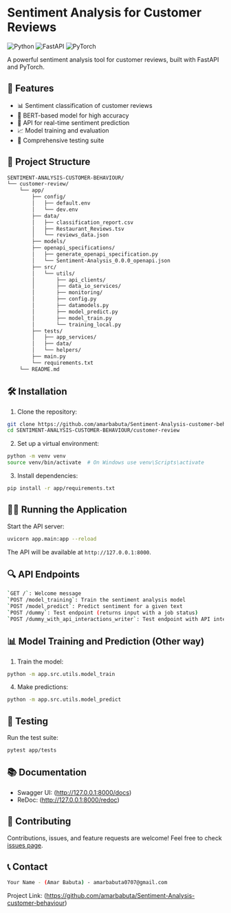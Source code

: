 # Sentiment Analysis for Customer Reviews

![Python](https://img.shields.io/badge/Python-3.9+-blue)
![FastAPI](https://img.shields.io/badge/FastAPI-0.104.1-green)
![PyTorch](https://img.shields.io/badge/PyTorch-2.1.0-red)

A powerful sentiment analysis tool for customer reviews, built with FastAPI and PyTorch.

## 🚀 Features

- 📊 Sentiment classification of customer reviews
- 🧠 BERT-based model for high accuracy
- 🔄 API for real-time sentiment prediction
- 📈 Model training and evaluation
- 🧪 Comprehensive testing suite

## 📁 Project Structure
```sh
SENTIMENT-ANALYSIS-CUSTOMER-BEHAVIOUR/
└── customer-review/
    └── app/
        ├── config/
        │   ├── default.env
        │   └── dev.env
        ├── data/
        │   ├── classification_report.csv
        │   ├── Restaurant_Reviews.tsv
        │   └── reviews_data.json
        ├── models/
        ├── openapi_specifications/
        │   ├── generate_openapi_specification.py
        │   └── Sentiment-Analysis_0.0.0_openapi.json
        ├── src/
        │   └── utils/
        │       ├── api_clients/
        │       ├── data_io_services/
        │       ├── monitoring/
        │       ├── config.py
        │       ├── datamodels.py
        │       ├── model_predict.py
        │       ├── model_train.py
        │       └── training_local.py
        ├── tests/
        │   ├── app_services/
        │   ├── data/
        │   └── helpers/
        ├── main.py
        └── requirements.txt
    └── README.md
```


## 🛠️ Installation

1. Clone the repository:
```sh
git clone https://github.com/amarbabuta/Sentiment-Analysis-customer-behaviour.git
cd SENTIMENT-ANALYSIS-CUSTOMER-BEHAVIOUR/customer-review
```



2. Set up a virtual environment:
```sh
python -m venv venv
source venv/bin/activate  # On Windows use venv\Scripts\activate
```


3. Install dependencies:
```sh
pip install -r app/requirements.txt
```



## 🏃‍♂️ Running the Application

Start the API server:
```sh
uvicorn app.main:app --reload
```



The API will be available at `http://127.0.0.1:8000`.

## 🔍 API Endpoints
```sh
`GET /`: Welcome message
`POST /model_training`: Train the sentiment analysis model
`POST /model_predict`: Predict sentiment for a given text
`POST /dummy`: Test endpoint (returns input with a job status)
`POST /dummy_with_api_interactions_writer`: Test endpoint with API interaction logging
```


## 📊 Model Training and Prediction (Other way)

1. Train the model:
```sh
python -m app.src.utils.model_train
```

4. Make predictions:
```sh
python -m app.src.utils.model_predict
```


## 🧪 Testing

Run the test suite:
```sh
pytest app/tests
```


## 📚 Documentation

- Swagger UI: (http://127.0.0.1:8000/docs)
- ReDoc: (http://127.0.0.1:8000/redoc)



## 🤝 Contributing

Contributions, issues, and feature requests are welcome! Feel free to check [issues page](https://github.com/amarbabuta/Sentiment-Analysis-customer-behaviour/issues).



## 📞 Contact
```sh
Your Name - (Amar Babuta) - amarbabuta0707@gmail.com
```
Project Link: (https://github.com/amarbabuta/Sentiment-Analysis-customer-behaviour)
